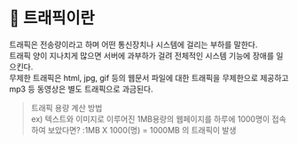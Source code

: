 # 📖 트래픽이란
트래픽은 전송량이라고 하며 어떤 통신장치나 시스템에 걸리는 부하를 말한다.<br />
트래픽 양이 지나치게 많으면 서버에 과부하가 걸려 전체적인 시스템 기능에 장애를 일으킨다.<br />
무제한 트래픽은 html, jpg, gif 등의 웹문서 파일에 대한 트래픽을 무제한으로 제공하고 mp3 등 동영상은 별도 트래픽으로 과금된다.

> 트래픽 용량 계산 방법<br />
ex) 텍스트와 이미지로 이루어진 1MB용량의 웹페이지를 하루에 1000명이 접속하여 보았다면?
:1MB X 1000(명) = 1000MB 의 트래픽이 발생
